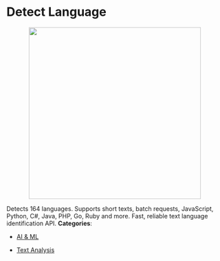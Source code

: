 # Detect Language

<p align="center">
    <img width="400" src="https://raw.githubusercontent.com/awesome-apis/awesome-apis/apis/detect-language/logo_256x256.png" />
</p>


Detects 164 languages. Supports short texts, batch requests, JavaScript, Python, C#, Java, PHP, Go, Ruby and more. Fast, reliable text language identification API.
**Categories**:

- [AI & ML](https://github/awesome-apis/awesome-apis#ai-and-ml)

- [Text Analysis](https://github/awesome-apis/awesome-apis#text-analysis)




